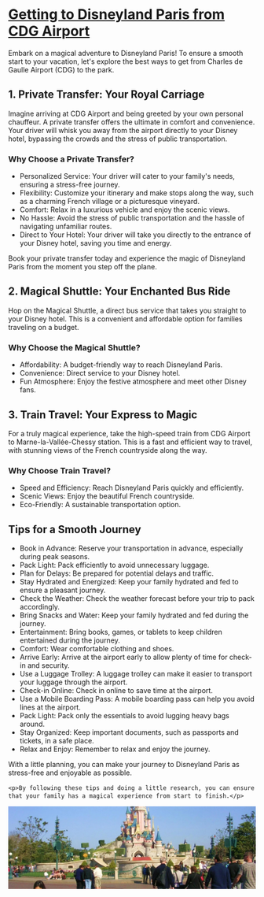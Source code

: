 <h1><a href="https://en.paris-car-service.com/book/paris-roissy-charles-de-gaulle-airport-cdg-1/disneyland-paris-park-eurodisney-2/">Getting to Disneyland Paris from CDG Airport</a></h1> 
   <p>Embark on a magical adventure to Disneyland Paris! To ensure a smooth start to your vacation, let's explore the best ways to get from Charles de Gaulle Airport (CDG) to the park.</p>
    <h2>1. Private Transfer: Your Royal Carriage</h2>
    <p>Imagine arriving at CDG Airport and being greeted by your own personal chauffeur. A private transfer offers the ultimate in comfort and convenience. Your driver will whisk you away from the airport directly to your Disney hotel, bypassing the crowds and the stress of public transportation.</p>
    <h3>Why Choose a Private Transfer?</h3>
    <ul>
        <li>Personalized Service: Your driver will cater to your family's needs, ensuring a stress-free journey.</li>
        <li>Flexibility: Customize your itinerary and make stops along the way, such as a charming French village or a picturesque vineyard.</li>
        <li>Comfort: Relax in a luxurious vehicle and enjoy the scenic views.</li>
        <li>No Hassle: Avoid the stress of public transportation and the hassle of navigating unfamiliar routes.</li>
        <li>Direct to Your Hotel: Your driver will take you directly to the entrance of your Disney hotel, saving you time and energy.</li>
    </ul>
    <p>Book your private transfer today and experience the magic of Disneyland Paris from the moment you step off the plane.</p>
    <h2>2. Magical Shuttle: Your Enchanted Bus Ride</h2>
    <p>Hop on the Magical Shuttle, a direct bus service that takes you straight to your Disney hotel. This is a convenient and affordable option for families traveling on a budget.</p>
    <h3>Why Choose the Magical Shuttle?</h3>
    <ul>
        <li>Affordability: A budget-friendly way to reach Disneyland Paris.</li>
        <li>Convenience: Direct service to your Disney hotel.</li>
        <li>Fun Atmosphere: Enjoy the festive atmosphere and meet other Disney fans.</li>
    </ul>
    <h2>3. Train Travel: Your Express to Magic</h2>
    <p>For a truly magical experience, take the high-speed train from CDG Airport to Marne-la-Vallée-Chessy station. This is a fast and efficient way to travel, with stunning views of the French countryside along the way.</p>
    <h3>Why Choose Train Travel?</h3>
    <ul>
        <li>Speed and Efficiency: Reach Disneyland Paris quickly and efficiently.</li>
        <li>Scenic Views: Enjoy the beautiful French countryside.</li>
        <li>Eco-Friendly: A sustainable transportation option.</li>
    </ul>
    <h2>Tips for a Smooth Journey</h2>
    <ul>
        <li>Book in Advance: Reserve your transportation in advance, especially during peak seasons.</li>
        <li>Pack Light: Pack efficiently to avoid unnecessary luggage.</li>
        <li>Plan for Delays: Be prepared for potential delays and traffic.</li>
        <li>Stay Hydrated and Energized: Keep your family hydrated and fed to ensure a pleasant journey.</li>
        <li>Check the Weather: Check the weather forecast before your trip to pack accordingly.</li>
        <li>Bring Snacks and Water: Keep your family hydrated and fed during the journey.</li>
        <li>Entertainment: Bring books, games, or tablets to keep children entertained during the journey.</li>
        <li>Comfort: Wear comfortable clothing and shoes.</li>
        <li>Arrive Early: Arrive at the airport early to allow plenty of time for check-in and security.</li>
        <li>Use a Luggage Trolley: A luggage trolley can make it easier to transport your luggage through the airport.</li>
        <li>Check-in Online: Check in online to save time at the airport.</li>
        <li>Use a Mobile Boarding Pass: A mobile boarding pass can help you avoid lines at the airport.</li>
        <li>Pack Light: Pack only the essentials to avoid lugging heavy bags around.</li>
        <li>Stay Organized: Keep important documents, such as passports and tickets, in a safe place.</li>
        <li>Relax and Enjoy: Remember to relax and enjoy the journey.</li>
    </ul>
    <p>With a little planning, you can make your journey to Disneyland Paris as stress-free and enjoyable as possible.</p>

    <p>By following these tips and doing a little research, you can ensure that your family has a magical experience from start to finish.</p>
  <img src="disney.jpeg" alt="A family smiling in front of the Disneyland Paris castle">
